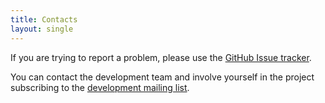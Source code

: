 ```yaml
---
title: Contacts
layout: single
---
```


If you are trying to report a problem, please use the [GitHub Issue tracker](https://github.com/ArchLinuxGIS/archlinuxgis/issues). 

You can contact the development team and involve yourself in the project
subscribing to the [development mailing list](https://groups.google.com/group/archlinuxgis-dev/).
